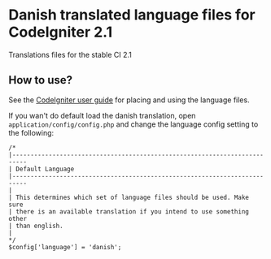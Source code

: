 # Danish translated language files for CodeIgniter 2.1

Translations files for the stable CI 2.1

## How to use?

See the [CodeIgniter user guide](http://codeigniter.com/user_guide/libraries/language.html) for placing and using the language files.

If you wan't do default load the danish translation, open `application/config/config.php` and change the language config setting to the following:

	/*
	|--------------------------------------------------------------------------
	| Default Language
	|--------------------------------------------------------------------------
	|
	| This determines which set of language files should be used. Make sure
	| there is an available translation if you intend to use something other
	| than english.
	|
	*/
	$config['language']	= 'danish';